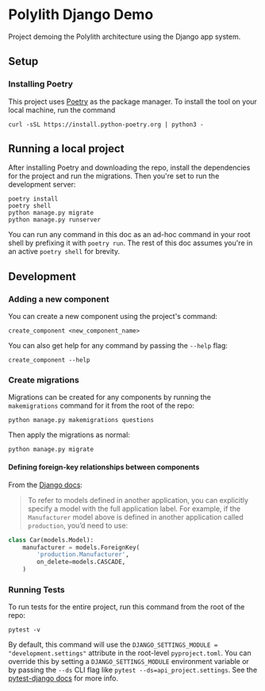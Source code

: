 # Polylith Django Demo

Project demoing the Polylith architecture using the Django app system.

## Setup

### Installing Poetry

This project uses [Poetry](https://python-poetry.org/docs/) as the package manager. To install the tool on your local machine, run the command

```shell
curl -sSL https://install.python-poetry.org | python3 -
```

## Running a local project

After installing Poetry and downloading the repo, install the dependencies for the project and run the migrations. Then you're set to run the development server:

```shell
poetry install
poetry shell
python manage.py migrate
python manage.py runserver
```

You can run any command in this doc as an ad-hoc command in your root shell by prefixing it with `poetry run`. The rest of this doc assumes you're in an active `poetry shell` for brevity.

## Development

### Adding a new component

You can create a new component using the project's command:

```shell
create_component <new_component_name>
```

You can also get help for any command by passing the `--help` flag:

```shell
create_component --help
```

### Create migrations

Migrations can be created for any components by running the `makemigrations` command for it from the root of the repo:

```shell
python manage.py makemigrations questions
```

Then apply the migrations as normal:

```shell
python manage.py migrate
```

#### Defining foreign-key relationships between components

From the [Django docs](https://docs.djangoproject.com/en/4.1/ref/models/fields/#foreignkey):

> To refer to models defined in another application, you can explicitly specify a model with the full application label. For example, if the `Manufacturer` model above is defined in another application called `production`, you’d need to use:

```python
class Car(models.Model):
    manufacturer = models.ForeignKey(
        'production.Manufacturer',
        on_delete=models.CASCADE,
    )
```

### Running Tests

To run tests for the entire project, run this command from the root of the repo:

```shell
pytest -v
```

By default, this command will use the `DJANGO_SETTINGS_MODULE = "development.settings"` attribute in the root-level `pyproject.toml`. You can override this by setting a `DJANGO_SETTINGS_MODULE` environment variable or by passing the `--ds` CLI flag like `pytest --ds=api_project.settings`. See the [pytest-django docs](https://pytest-django.readthedocs.io/en/latest/configuring_django.html#) for more info.
